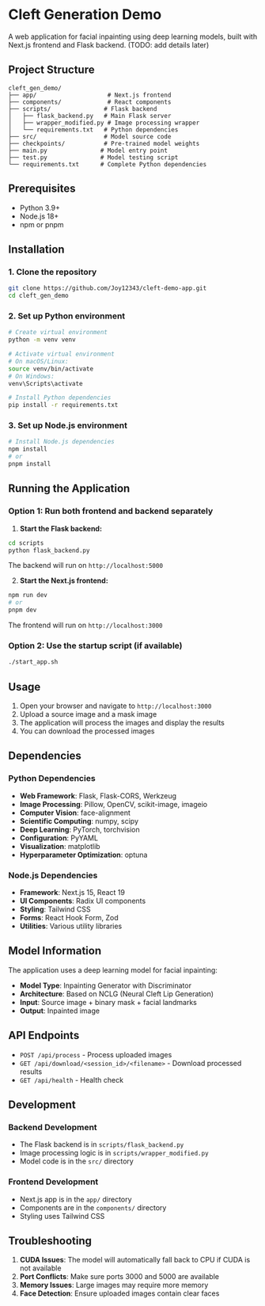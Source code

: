# Cleft Generation Demo

A web application for facial inpainting using deep learning models, built with Next.js frontend and Flask backend. (TODO: add details later)

## Project Structure

```
cleft_gen_demo/
├── app/                    # Next.js frontend
├── components/             # React components
├── scripts/               # Flask backend
│   ├── flask_backend.py   # Main Flask server
│   ├── wrapper_modified.py # Image processing wrapper
│   └── requirements.txt   # Python dependencies
├── src/                   # Model source code
├── checkpoints/           # Pre-trained model weights
├── main.py               # Model entry point
├── test.py               # Model testing script
└── requirements.txt      # Complete Python dependencies
```

## Prerequisites

- Python 3.9+
- Node.js 18+
- npm or pnpm

## Installation

### 1. Clone the repository
```bash
git clone https://github.com/Joy12343/cleft-demo-app.git
cd cleft_gen_demo
```

### 2. Set up Python environment
```bash
# Create virtual environment
python -m venv venv

# Activate virtual environment
# On macOS/Linux:
source venv/bin/activate
# On Windows:
venv\Scripts\activate

# Install Python dependencies
pip install -r requirements.txt
```

### 3. Set up Node.js environment
```bash
# Install Node.js dependencies
npm install
# or
pnpm install
```

## Running the Application

### Option 1: Run both frontend and backend separately

1. **Start the Flask backend:**
```bash
cd scripts
python flask_backend.py
```
The backend will run on `http://localhost:5000`

2. **Start the Next.js frontend:**
```bash
npm run dev
# or
pnpm dev
```
The frontend will run on `http://localhost:3000`

### Option 2: Use the startup script (if available)
```bash
./start_app.sh
```

## Usage

1. Open your browser and navigate to `http://localhost:3000`
2. Upload a source image and a mask image
3. The application will process the images and display the results
4. You can download the processed images

## Dependencies

### Python Dependencies
- **Web Framework**: Flask, Flask-CORS, Werkzeug
- **Image Processing**: Pillow, OpenCV, scikit-image, imageio
- **Computer Vision**: face-alignment
- **Scientific Computing**: numpy, scipy
- **Deep Learning**: PyTorch, torchvision
- **Configuration**: PyYAML
- **Visualization**: matplotlib
- **Hyperparameter Optimization**: optuna

### Node.js Dependencies
- **Framework**: Next.js 15, React 19
- **UI Components**: Radix UI components
- **Styling**: Tailwind CSS
- **Forms**: React Hook Form, Zod
- **Utilities**: Various utility libraries

## Model Information

The application uses a deep learning model for facial inpainting:
- **Model Type**: Inpainting Generator with Discriminator
- **Architecture**: Based on NCLG (Neural Cleft Lip Generation)
- **Input**: Source image + binary mask + facial landmarks
- **Output**: Inpainted image

## API Endpoints

- `POST /api/process` - Process uploaded images
- `GET /api/download/<session_id>/<filename>` - Download processed results
- `GET /api/health` - Health check

## Development

### Backend Development
- The Flask backend is in `scripts/flask_backend.py`
- Image processing logic is in `scripts/wrapper_modified.py`
- Model code is in the `src/` directory

### Frontend Development
- Next.js app is in the `app/` directory
- Components are in the `components/` directory
- Styling uses Tailwind CSS

## Troubleshooting

1. **CUDA Issues**: The model will automatically fall back to CPU if CUDA is not available
2. **Port Conflicts**: Make sure ports 3000 and 5000 are available
3. **Memory Issues**: Large images may require more memory
4. **Face Detection**: Ensure uploaded images contain clear faces

